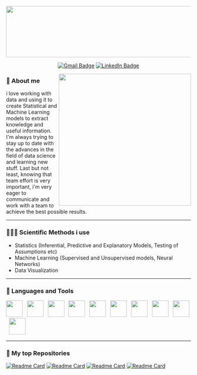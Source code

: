 <!--
### Hello š, I'm Pantelis Mathioudakis
-->
<!--
<p align="center">
<img src="https://user-images.githubusercontent.com/124818321/218260983-ca75590d-35d2-43b7-a80b-b87ba9fc75ab.png" align="center" width="800" height="400">
<p>
 -->


<img src="https://user-images.githubusercontent.com/124818321/220197365-a2801fcf-ff16-46bb-b89a-8c9dcd454de2.png" align="center" width="1200" height="140"/>

<div align="center">
 
 <a href="mailto:panteleimon.math@outlook.com">![Gmail Badge](https://img.shields.io/badge/-panteleimon.math@outlook.com-c14438?style=plastic&logo=Gmail&logoColor=white&link=mailto:panteleimon.math@outlook.com)</a>
 <a href="https://www.linkedin.com/in/panteleimon-mathioudakis-03954b268?lipi=urn%3Ali%3Apage%3Ad_flagship3_profile_view_base_contact_details%3BKVGuUX3JQT2cS3dfrQ2nGw%3D%3D">![LinkedIn Badge](https://img.shields.io/badge/LinkedIn-0077B5?style=plastic&logo=linkedin&logoColor=white)</a>

</div>

<!--
<a href="https://www.linkedin.com/in/panteleimon-mathioudakis-03954b268?lipi=urn%3Ali%3Apage%3Ad_flagship3_profile_view_base_contact_details%3BKVGuUX3JQT2cS3dfrQ2nGw%3D%3D">
<p align="center">
<img src="https://img.shields.io/badge/LinkedIn-0077B5?style=for-the-badge&logo=linkedin&logoColor=white">
</p>
</a>
-->

<!--
**panteleimonmath/panteleimonmath** is a āØ _special_ āØ repository because its `README.md` (this file) appears on your GitHub profile.

Here are some ideas to get you started:

- š­ Iām currently working on ...
- š± Iām currently learning ...![Code typing-bro(1)](https://user-images.githubusercontent.com/124818321/221349013-2e123a49-96fd-44c8-8f50-7e7b9257babf.svg)

- šÆ Iām looking to collaborate on ...
- š¤ Iām looking for help with ...
- š¬ Ask me about ...
- š« How to reach me: ...
- š Pronouns: ...
- ā” Fun fact: ...
-->

<img align="right" src="https://user-images.githubusercontent.com/124818321/221349004-e1f2b719-6808-4a67-9315-fbe13a16663d.svg" width="360px"/>

### 📝 About me
i love working with data and using it to create Statistical and Machine Learning models to extract knowledge and useful information. I'm always trying to stay up to date with the advances in the field of data science and learning new stuff. Last but not least, knowing that team effort is very important, i'm very eager to communicate and work with a team to achieve the best possible results. 

---

### 👨🏼‍💼 Scientific Methods i use
* Statistics (Inferential, Predictive and Explanatory Models, Testing of Assumptions etc)
* Machine Learning (Supervised and Unsupervised models, Neural Networks)
* Data Visualization

---

### 🤖 Languages and Tools

<p align = "left">
<img src = "https://user-images.githubusercontent.com/124818321/228042328-11cecf66-409d-4225-8e83-7dec0a5d30d2.svg" width = 45px/> &nbsp
<img src = "https://user-images.githubusercontent.com/124818321/228053844-8f7ba0d4-1e56-445a-8329-9806997f8f6f.svg" width = 45px/> &nbsp
<img src = "https://user-images.githubusercontent.com/124818321/228042513-1893c301-78f1-401a-9e98-e57e492031e8.svg" width = 45px > &nbsp
<img src = "https://user-images.githubusercontent.com/124818321/228042639-5f056fcf-a0d4-4857-b82c-72682164c3b6.svg" width = 45px > &nbsp
<img src = "https://user-images.githubusercontent.com/124818321/228042688-6cee6a48-8efa-48a7-9b0e-a4b9b21c6eb1.svg" width = 45px > &nbsp
<img src = "https://user-images.githubusercontent.com/124818321/228042983-4bcb5fb6-ee3a-409b-91d9-8ca1c3546be4.svg" width = 45px > &nbsp
<img src = "https://user-images.githubusercontent.com/124818321/228058153-b5ce5a9b-18f3-405b-8117-ad7075457d63.svg" width = 45px > &nbsp
<!---
 <img src = "https://user-images.githubusercontent.com/124818321/228054481-9ea4b882-286f-4210-93e8-74a4257bff8e.svg" width = 45px > &nbsp
 --->
<img src = "https://user-images.githubusercontent.com/124818321/228042771-39f8c535-32d0-4f9f-9cc1-d6e0d52c6940.svg" width = 45px > &nbsp
<img src = "https://user-images.githubusercontent.com/124818321/228061538-dda476f5-9223-45f5-a12c-987c3be7a400.svg" width = 45px > &nbsp
<!---
 <img src = "https://user-images.githubusercontent.com/124818321/228059356-9ddc7c48-d58e-4e8a-89ef-0d794868e92d.svg" width = 115px >&nbsp
 --->
<img src = "https://user-images.githubusercontent.com/124818321/228042909-f7a62813-d8ac-4c73-970a-712605435e61.png" width = 45px > &nbsp
</p>



---

### 💾 My top Repositories

[![Readme Card](https://github-readme-stats.vercel.app/api/pin/?username=panteleimonmath&repo=Data-Mining-in-Bank-Marketing-Data&theme=codeSTACKr&show_owner=true&hide_progress=true)](https://github.com/panteleimonmath/Data-Mining-in-Bank-Marketing-Data) [![Readme Card](https://github-readme-stats.vercel.app/api/pin/?username=panteleimonmath&repo=Tourism-Expenditure-in-EU&theme=codeSTACKr&show_owner=true&hide_progress=true)](https://github.com/panteleimonmath/Tourism-Expenditure-in-EU) [![Readme Card](https://github-readme-stats.vercel.app/api/pin/?username=panteleimonmath&repo=Data-Analysis-with-R-Project&theme=codeSTACKr&show_owner=true&hide_progress=true)](https://github.com/panteleimonmath/Data-Analysis-with-R-Project) [![Readme Card](https://github-readme-stats.vercel.app/api/pin/?username=panteleimonmath&repo=Multivariate-Analysis-on-wine-data&theme=codeSTACKr&show_owner=true&hide_progress=true)](https://github.com/panteleimonmath/Multivariate-Analysis-on-wine-data)


